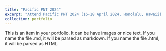 ```yaml
---
title: "Pacific PNT 2024"
excerpt: "Attend Pacific PNT 2024 (16-18 April 2024, Honolulu, Hawaii) <br/><img src='/images/500x300.png'>"
collection: portfolio
---
```


This is an item in your portfolio. It can be have images or nice text. If you name the file .md, it will be parsed as markdown. If you name the file .html, it will be parsed as HTML. 
